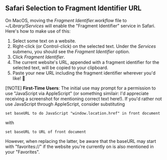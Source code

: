 ## Safari Selection to Fragment Identifier URL

On MacOS, moving the *Fragment Identifier.workflow* file to *~/Library/Services* will enable the "Fragment Identifier" service in Safari. Here's how to make use of this:

1. Select some text on a website.
2. Right-click (or Control-click) on the selected text. Under the _Services_ submenu, you should see the _Fragment Identifier_ option.
3. Click _Fragment Identifier_.
4. The current website's URL, appended with a fragment identifier for the selected text, will be copied to your clipboard.
5. Paste your new URL including the fragment identifier wherever you'd like! 🎉

[!NOTE]
**First-Time Users**: The initial use may prompt for a permission to use "JavaScript via AppleScript" (or something similair: I'd appreciate receiving a screenshot for mentioning correct text here!). If you'd rather not use JavaScript through AppleScript, consider substituting 

```set baseURL to do JavaScript "window.location.href" in front document```

with

```set baseURL to URL of front document```

However, when replacing the latter, be aware that the baseURL may start with "favorites://" if the website you're currently on is also mentioned in your "Favorites".
